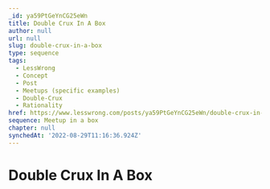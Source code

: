 ```yaml
---
_id: ya59PtGeYnCG25eWn
title: Double Crux In A Box
author: null
url: null
slug: double-crux-in-a-box
type: sequence
tags:
  - LessWrong
  - Concept
  - Post
  - Meetups (specific examples)
  - Double-Crux
  - Rationality
href: https://www.lesswrong.com/posts/ya59PtGeYnCG25eWn/double-crux-in-a-box
sequence: Meetup in a box
chapter: null
synchedAt: '2022-08-29T11:16:36.924Z'
---
```

# Double Crux In A Box

